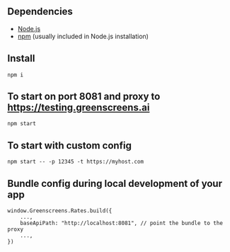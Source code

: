 ## Dependencies
* [Node.js](https://nodejs.org/en/)
* [npm](https://www.npmjs.com/) (usually included in Node.js installation)

## Install
```
npm i
```

## To start on port 8081 and proxy to https://testing.greenscreens.ai
```
npm start
```

## To start with custom config
```
npm start -- -p 12345 -t https://myhost.com
```

## Bundle config during local development of your app
```
window.Greenscreens.Rates.build({
    ...,
    baseApiPath: "http://localhost:8081", // point the bundle to the proxy
    ...,
})
```
